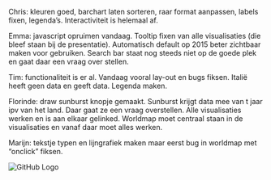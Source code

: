 Chris: kleuren goed, barchart laten sorteren, raar format aanpassen, labels fixen, legenda’s. Interactiviteit is helemaal af. 

Emma: javascript opruimen vandaag. Tooltip fixen van alle visualisaties (die bleef staan bij de presentatie). Automatisch default op 2015 beter zichtbaar maken voor gebruiken. Search bar staat nog steeds niet op de goede plek en gaat daar een vraag over stellen. 

Tim: functionaliteit is er al. Vandaag vooral lay-out en bugs fiksen. Italië heeft geen data en geeft data. Legenda maken.

Florinde: draw sunburst knopje gemaakt. Sunburst krijgt data mee van t jaar ipv van het land. Daar gaat ze een vraag overstellen. Alle visualisaties werken en is aan elkaar gelinked. Worldmap moet centraal staan in de visualisaties en vanaf daar moet alles werken. 

Marijn: tekstje typen en lijngrafiek maken maar eerst bug in worldmap met “onclick” fiksen. 

![GitHub Logo](/selfies/20170130.jpeg)